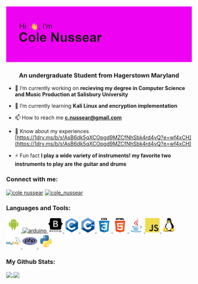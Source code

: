 [![MasterHead](https://github.com/Nusse0712/Nusse0712/blob/main/header.png?raw=true)](https://github.com/Nusse0712)

<h3 align="center">An undergraduate Student from Hagerstown Maryland</h3>

- 🔭 I’m currently working on **recieving my degree in Computer Science and Music Production at Salisbury University**

- 🌱 I’m currently learning **Kali Linux and encryption implementation**

- 📫 How to reach me **c.nussear@gmail.com**

- 📄 Know about my experiences [https://1drv.ms/b/s!AsB6dk5qXCOpgd9MZCfNhSbk4rd4vQ?e=wf4xCH](https://1drv.ms/b/s!AsB6dk5qXCOpgd9MZCfNhSbk4rd4vQ?e=wf4xCH)

- ⚡ Fun fact **I play a wide variety of instruments! my favorite two instruments to play are the guitar and drums**

<h3 align="left">Connect with me:</h3>
<p align="left">
<a href="https://www.linkedin.com/in/cole-nussear-58226220a/" target="blank"><img align="center" src="https://raw.githubusercontent.com/rahuldkjain/github-profile-readme-generator/master/src/images/icons/Social/linked-in-alt.svg" alt="cole nussear" height="30" width="40" /></a>
<a href="https://instagram.com/cole_nussear" target="blank"><img align="center" src="https://raw.githubusercontent.com/rahuldkjain/github-profile-readme-generator/master/src/images/icons/Social/instagram.svg" alt="cole_nussear" height="30" width="40" /></a>
</p>

<h3 align="left">Languages and Tools:</h3>
<p align="left"> <a href="https://developer.android.com" target="_blank" rel="noreferrer"> <img src="https://raw.githubusercontent.com/devicons/devicon/master/icons/android/android-original-wordmark.svg" alt="android" width="40" height="40"/> </a> <a href="https://www.arduino.cc/" target="_blank" rel="noreferrer"> <img src="https://cdn.worldvectorlogo.com/logos/arduino-1.svg" alt="arduino" width="40" height="40"/> </a> <a href="https://getbootstrap.com" target="_blank" rel="noreferrer"> <img src="https://raw.githubusercontent.com/devicons/devicon/master/icons/bootstrap/bootstrap-plain-wordmark.svg" alt="bootstrap" width="40" height="40"/> </a> <a href="https://www.cprogramming.com/" target="_blank" rel="noreferrer"> <img src="https://raw.githubusercontent.com/devicons/devicon/master/icons/c/c-original.svg" alt="c" width="40" height="40"/> </a> <a href="https://www.w3schools.com/cpp/" target="_blank" rel="noreferrer"> <img src="https://raw.githubusercontent.com/devicons/devicon/master/icons/cplusplus/cplusplus-original.svg" alt="cplusplus" width="40" height="40"/> </a> <a href="https://www.w3schools.com/css/" target="_blank" rel="noreferrer"> <img src="https://raw.githubusercontent.com/devicons/devicon/master/icons/css3/css3-original-wordmark.svg" alt="css3" width="40" height="40"/> </a> <a href="https://www.w3.org/html/" target="_blank" rel="noreferrer"> <img src="https://raw.githubusercontent.com/devicons/devicon/master/icons/html5/html5-original-wordmark.svg" alt="html5" width="40" height="40"/> </a> <a href="https://www.java.com" target="_blank" rel="noreferrer"> <img src="https://raw.githubusercontent.com/devicons/devicon/master/icons/java/java-original.svg" alt="java" width="40" height="40"/> </a> <a href="https://developer.mozilla.org/en-US/docs/Web/JavaScript" target="_blank" rel="noreferrer"> <img src="https://raw.githubusercontent.com/devicons/devicon/master/icons/javascript/javascript-original.svg" alt="javascript" width="40" height="40"/> </a> <a href="https://www.linux.org/" target="_blank" rel="noreferrer"> <img src="https://raw.githubusercontent.com/devicons/devicon/master/icons/linux/linux-original.svg" alt="linux" width="40" height="40"/> </a> <a href="https://www.mysql.com/" target="_blank" rel="noreferrer"> <img src="https://raw.githubusercontent.com/devicons/devicon/master/icons/mysql/mysql-original-wordmark.svg" alt="mysql" width="40" height="40"/> </a> <a href="https://www.php.net" target="_blank" rel="noreferrer"> <img src="https://raw.githubusercontent.com/devicons/devicon/master/icons/php/php-original.svg" alt="php" width="40" height="40"/> </a> <a href="https://www.python.org" target="_blank" rel="noreferrer"> <img src="https://raw.githubusercontent.com/devicons/devicon/master/icons/python/python-original.svg" alt="python" width="40" height="40"/> </a> </p>

<h3 align="left">My Github Stats:</h3>

<a href="https://github.com/Nusse0712/github-readme-stats">
  <img align="center" src="https://github-readme-stats.vercel.app/api?username=Nusse0712&show_icons=true" />
</a>
<a href="https://github.com/Nusse0712/github-readme-stats">
  <img align="center" src="https://github-readme-stats.vercel.app/api/top-langs/?username=Nusse0712" />
</a>


